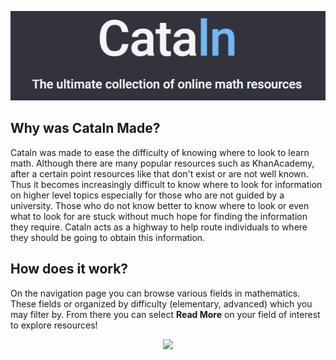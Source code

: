 <p align="center">
  <img src="images/cataln.PNG" />
</p>

## Why was Cataln Made?
Cataln was made to ease the difficulty of knowing where to look to learn math. Although there are many popular resources such as KhanAcademy, after a certain point resources 
like that don't exist or are not well known. Thus it becomes increasingly difficult to know where to look for information on higher level topics especially for those who are 
not guided by a university. Those who do not know better to know where to look or even what to look for are stuck without much hope for finding the information they require. 
Cataln acts as a highway to help route individuals to where they should be going to obtain this information.

## How does it work?
On the navigation page you can browse various fields in mathematics. These fields or organized by difficulty (elementary, advanced) which you may filter by. From there you can
select **Read More** on your field of interest to explore resources!

<p align="center">
  <img src="https://i.imgur.com/oXPqYhQ.gif" />
</p>
